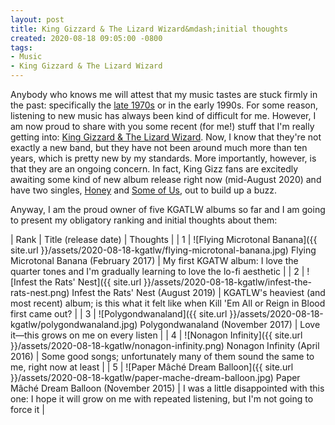 ```yaml
---
layout: post
title: King Gizzard & The Lizard Wizard&mdash;initial thoughts
created: 2020-08-18 09:05:00 -0800
tags:
- Music
- King Gizzard & The Lizard Wizard
---
```

Anybody who knows me will attest that my music tastes are stuck firmly in the past: specifically the [late 1970s][bad-reputation] or in the early 1990s. For some reason, listening to new music has always been kind of difficult for me. However, I am now proud to share with you some recent (for me!) stuff that I'm really getting into: [King Gizzard & The Lizard Wizard][king-gizzard]. Now, I know that they're not exactly a new band, but they have not been around much more than ten years, which is pretty new by my standards. More importantly, however, is that they are an ongoing concern. In fact, King Gizz fans are excitedly awaiting some kind of new album release right now (mid-August 2020) and have two singles, [Honey][honey] and [Some of Us][some-of-us], out to build up a buzz.

Anyway, I am the proud owner of five KGATLW albums so far and I am going to present my obligatory ranking and initial thoughts about them:

| Rank | Title (release date) | Thoughts |
| 1 | ![Flying Microtonal Banana]({{ site.url }}/assets/2020-08-18-kgatlw/flying-microtonal-banana.jpg) Flying Microtonal Banana (February 2017) | My first KGATW album: I love the quarter tones and I'm gradually learning to love the lo-fi aesthetic |
| 2 | ![Infest the Rats' Nest]({{ site.url }}/assets/2020-08-18-kgatlw/infest-the-rats-nest.png) Infest the Rats' Nest (August 2019) | KGATLW's heaviest (and most recent) album; is this what it felt like when Kill 'Em All or Reign in Blood first came out? |
| 3 | ![Polygondwanaland]({{ site.url }}/assets/2020-08-18-kgatlw/polygondwanaland.jpg) Polygondwanaland (November 2017) | Love it&mdash;this grows on me on every listen |
| 4 | ![Nonagon Infinity]({{ site.url }}/assets/2020-08-18-kgatlw/nonagon-infinity.png) Nonagon Infinity (April 2016) | Some good songs; unfortunately many of them sound the same to me, right now at least |
| 5 | ![Paper M&acirc;ch&eacute; Dream Balloon]({{ site.url }}/assets/2020-08-18-kgatlw/paper-mache-dream-balloon.jpg) Paper M&acirc;ch&eacute; Dream Balloon (November 2015) | I was a little disappointed with this one: I hope it will grow on me with repeated listening, but I'm not going to force it |

[bad-reputation]: https://en.wikipedia.org/wiki/Bad_Reputation_(Thin_Lizzy_album)
[honey]: https://youtu.be/ADj2jDqT4uY
[king-gizzard]: https://kinggizzardandthelizardwizard.com/
[some-of-us]: https://youtu.be/R0BEw4pqvAo
